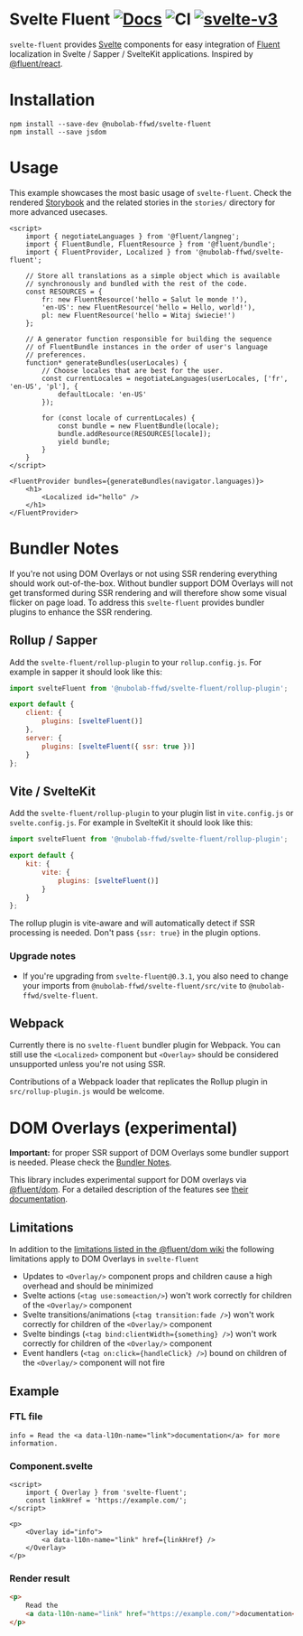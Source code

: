 # Svelte Fluent [![Docs](https://img.shields.io/badge/docs-Storybook-blue)](https://nubolab-ffwd.github.io/svelte-fluent/) ![CI](https://github.com/nubolab-ffwd/svelte-fluent/workflows/CI/badge.svg) [![svelte-v3](https://img.shields.io/badge/svelte-v3-blueviolet.svg)](https://svelte.dev)

`svelte-fluent` provides [Svelte](https://svelte.dev/) components for easy
integration of [Fluent](https://projectfluent.org/) localization in Svelte / Sapper / SvelteKit
applications. Inspired by [@fluent/react](https://www.npmjs.com/package/@fluent/react).

# Installation

```
npm install --save-dev @nubolab-ffwd/svelte-fluent
npm install --save jsdom
```

# Usage

This example showcases the most basic usage of `svelte-fluent`. Check the rendered [Storybook](https://nubolab-ffwd.github.io/svelte-fluent/) and the related stories in the `stories/` directory for more advanced usecases.

```svelte
<script>
	import { negotiateLanguages } from '@fluent/langneg';
	import { FluentBundle, FluentResource } from '@fluent/bundle';
	import { FluentProvider, Localized } from '@nubolab-ffwd/svelte-fluent';

	// Store all translations as a simple object which is available
	// synchronously and bundled with the rest of the code.
	const RESOURCES = {
		fr: new FluentResource('hello = Salut le monde !'),
		'en-US': new FluentResource('hello = Hello, world!'),
		pl: new FluentResource('hello = Witaj świecie!')
	};

	// A generator function responsible for building the sequence
	// of FluentBundle instances in the order of user's language
	// preferences.
	function* generateBundles(userLocales) {
		// Choose locales that are best for the user.
		const currentLocales = negotiateLanguages(userLocales, ['fr', 'en-US', 'pl'], {
			defaultLocale: 'en-US'
		});

		for (const locale of currentLocales) {
			const bundle = new FluentBundle(locale);
			bundle.addResource(RESOURCES[locale]);
			yield bundle;
		}
	}
</script>

<FluentProvider bundles={generateBundles(navigator.languages)}>
	<h1>
		<Localized id="hello" />
	</h1>
</FluentProvider>
```

# Bundler Notes

If you're not using DOM Overlays or not using SSR rendering everything should work out-of-the-box. Without bundler support DOM Overlays
will not get transformed during SSR rendering and will therefore show some visual flicker on page load. To address this `svelte-fluent` provides bundler plugins to enhance the SSR rendering.

## Rollup / Sapper

Add the `svelte-fluent/rollup-plugin` to your `rollup.config.js`. For example in sapper it should look like this:

```js
import svelteFluent from '@nubolab-ffwd/svelte-fluent/rollup-plugin';

export default {
	client: {
		plugins: [svelteFluent()]
	},
	server: {
		plugins: [svelteFluent({ ssr: true })]
	}
};
```

## Vite / SvelteKit

Add the `svelte-fluent/rollup-plugin` to your plugin list in `vite.config.js` or `svelte.config.js`. For example in SvelteKit it should look like this:

```js
import svelteFluent from '@nubolab-ffwd/svelte-fluent/rollup-plugin';

export default {
	kit: {
		vite: {
			plugins: [svelteFluent()]
		}
	}
};
```

The rollup plugin is vite-aware and will automatically detect if SSR processing is needed. Don't pass `{ssr: true}` in the plugin options.

### Upgrade notes

- If you're upgrading from `svelte-fluent@0.3.1`, you also need to change your imports from `@nubolab-ffwd/svelte-fluent/src/vite` to `@nubolab-ffwd/svelte-fluent`.

## Webpack

Currently there is no `svelte-fluent` bundler plugin for Webpack. You can still use the `<Localized>` component but `<Overlay>` should be considered unsupported unless you're not using SSR.

Contributions of a Webpack loader that replicates the Rollup plugin in `src/rollup-plugin.js` would be welcome.

# DOM Overlays (experimental)

**Important:** for proper SSR support of DOM Overlays some bundler support is needed. Please check the [Bundler Notes](#bundler-notes).

This library includes experimental support for DOM overlays via
[@fluent/dom](https://www.npmjs.com/package/@fluent/dom). For a detailed
description of the features see
[their documentation](https://github.com/projectfluent/fluent.js/wiki/DOM-Overlays).

## Limitations

In addition to the [limitations listed in the @fluent/dom wiki](https://github.com/projectfluent/fluent.js/wiki/DOM-Overlays#limitations)
the following limitations apply to DOM Overlays in `svelte-fluent`

- Updates to `<Overlay/>` component props and children cause a high overhead and should be minimized
- Svelte actions (`<tag use:someaction/>`) won't work correctly for children of the `<Overlay/>` component
- Svelte transitions/animations (`<tag transition:fade />`) won't work correctly for children of the `<Overlay/>` component
- Svelte bindings (`<tag bind:clientWidth={something} />`) won't work correctly for children of the `<Overlay/>` component
- Event handlers (`<tag on:click={handleClick} />`) bound on children of the `<Overlay/>` component will not fire

## Example

### FTL file

```
info = Read the <a data-l10n-name="link">documentation</a> for more information.
```

### Component.svelte

```svelte
<script>
	import { Overlay } from 'svelte-fluent';
	const linkHref = 'https://example.com/';
</script>

<p>
	<Overlay id="info">
		<a data-l10n-name="link" href={linkHref} />
	</Overlay>
</p>
```

### Render result

```html
<p>
	Read the
	<a data-l10n-name="link" href="https://example.com/">documentation</a> for more information.
</p>
```
